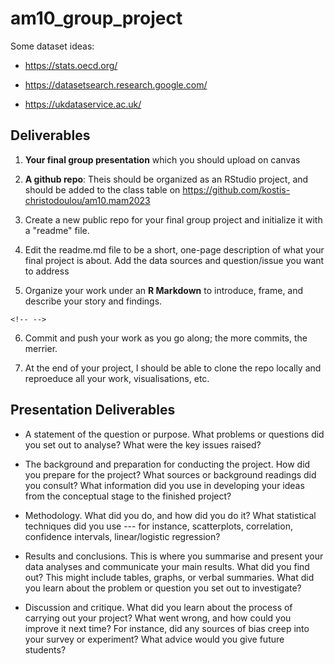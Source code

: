 # am10_group_project

Some dataset ideas:

-   <https://stats.oecd.org/>

-   <https://datasetsearch.research.google.com/>

-   <https://ukdataservice.ac.uk/>

## Deliverables

1.  **Your final group presentation** which you should upload on canvas

2.  **A github repo**: Theis should be organized as an RStudio project, and should be added to the class table on <https://github.com/kostis-christodoulou/am10.mam2023>

3.  Create a new public repo for your final group project and initialize it with a "readme" file.			

4.  Edit the readme.md file to be a short, one-page description of what your final project is about. Add the data sources and question/issue you want to address

5.  Organize your work under an **R Markdown** to introduce, frame, and describe your story and findings.			

```{=html}
<!-- -->
```
6.  Commit and push your work as you go along; the more commits, the merrier.

7.  At the end of your project, I should be able to clone the repo locally and reproeduce all your work, visualisations, etc.

## Presentation Deliverables

-   A statement of the question or purpose. What problems or questions did you set out to analyse?
    What were the key issues raised?

-   The background and preparation for conducting the project. How did you prepare for the project?
    What sources or background readings did you consult? What information did you use in developing
    your ideas from the conceptual stage to the finished project?

-   Methodology. What did you do, and how did you do it? What statistical techniques did you use ---
    for instance, scatterplots, correlation, confidence intervals, linear/logistic regression?

-   Results and conclusions. This is where you summarise and present your data analyses and
    communicate your main results. What did you find out? This might include tables, graphs, or verbal
    summaries. What did you learn about the problem or question you set out to investigate?

-   Discussion and critique. What did you learn about the process of carrying out your project? What
    went wrong, and how could you improve it next time? For instance, did any sources of bias creep into
    your survey or experiment? What advice would you give future students?
